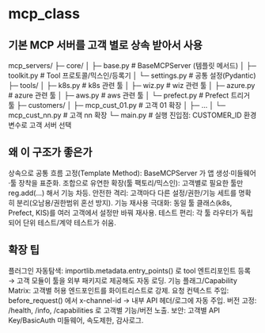 # mcp_class
## 기본 MCP 서버를 고객 별로 상속 받아서 사용


mcp_servers/
├─ core/
│  ├─ base.py            # BaseMCPServer (템플릿 메서드)
│  ├─ toolkit.py         # Tool 프로토콜/믹스인/등록기
│  └─ settings.py        # 공통 설정(Pydantic)
├─ tools/
│  ├─ k8s.py             # k8s 관련 툴
│  ├─ wiz.py             # wiz 관련 툴
│  ├─ azure.py           # azure 관련 툴
│  ├─ aws.py             # aws 관련 툴
│  └─ prefect.py         # Prefect 트리거 툴
├─ customers/
│  ├─ mcp_cust_01.py     # 고객 01 확장
│  ├─ ...
│  └─ mcp_cust_nn.py     # 고객 nn 확장
└─ main.py               # 실행 진입점: CUSTOMER_ID 환경변수로 고객 서버 선택

## 왜 이 구조가 좋은가
상속으로 공통 흐름 고정(Template Method): BaseMCPServer 가 앱 생성·미들웨어·툴 장착을 표준화.
조합으로 유연한 확장(툴 팩토리/믹스인): 고객별로 필요한 툴만 reg.add(...) 해서 기능 차등.
안전한 격리: 고객마다 다른 설정/권한/기능 세트를 명확히 분리(오남용/권한범위 혼선 방지).
기능 재사용 극대화: 동일 툴 클래스(k8s, Prefect, KIS)를 여러 고객에서 설정만 바꿔 재사용.
테스트 편리: 각 툴 라우터가 독립되어 단위 테스트/계약 테스트가 쉬움.

## 확장 팁
플러그인 자동탐색: importlib.metadata.entry_points() 로 tool 엔트리포인트 등록 → 고객 모듈이 툴을 외부 패키지로 제공해도 자동 로딩.
기능 플래그/Capability Matrix: 고객별 허용 엔드포인트를 화이트리스트로 강제.
요청 컨텍스트 주입: before_request() 에서 x-channel-id → 내부 API 헤더/로그에 자동 주입.
버전 고정: /health, /info, /capabilities 로 고객별 기능/버전 노출.
보안: 고객별 API Key/BasicAuth 미들웨어, 속도제한, 감사로그.

